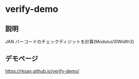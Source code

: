 # verify-demo

## 説明

JAN バーコードのチェックディジットを計算(Modulus10Width3)

## デモページ

https://rksan.github.io/verify-demo/
